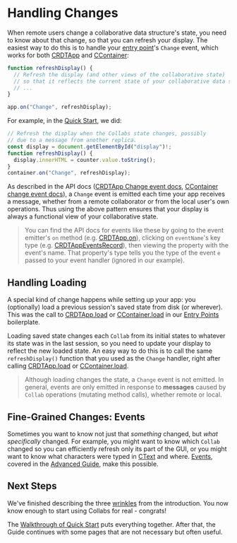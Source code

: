 # Handling Changes

When remote users change a collaborative data structure's state, you need to know about that change, so that you can refresh your display. The easiest way to do this is to handle your [entry point](./entry_points.html)'s `Change` event, which works for both [CRDTApp](../api/collabs/classes/CRDTApp.html) and [CContainer](../api/container/classes/CContainer.html):

```ts
function refreshDisplay() {
  // Refresh the display (and other views of the collaborative state)
  // so that it reflects the current state of your collaborative data structures
  // ...
}

app.on("Change", refreshDisplay);
```

For example, in the [Quick Start](../quick_start.html), we did:

```ts
// Refresh the display when the Collabs state changes, possibly
// due to a message from another replica.
const display = document.getElementById("display")!;
function refreshDisplay() {
  display.innerHTML = counter.value.toString();
}
container.on("Change", refreshDisplay);
```

As described in the API docs ([CRDTApp Change event docs](../api/collabs/interfaces/CRDTAppEventsRecord.html#Change), [CContainer change event docs](../api/container/interfaces/CContainerEventsRecord.html#Change)), a `Change` event is emitted each time your app receives a message, whether from a remote collaborator or from the local user's own operations. Thus using the above pattern ensures that your display is always a functional view of your collaborative state.

> You can find the API docs for events like these by going to the event emitter's `on` method (e.g. [CRDTApp.on](../api/collabs/classes/CRDTApp.html#on)), clicking on `eventName`'s key type (e.g. [CRDTAppEventsRecord](../api/collabs/interfaces/CRDTAppEventsRecord.html)), then viewing the property with the event's name. That property's type tells you the type of the event `e` passed to your event handler (ignored in our example).

## Handling Loading

A special kind of change happens while setting up your app: you (optionally) load a previous session's saved state from disk (or wherever). This was the call to [CRDTApp.load](../api/collabs/classes/CRDTApp.html#load) or [CContainer.load](../api/container/classes/CContainer#load) in our [Entry Points](./entry_points.html) boilerplate.

Loading saved state changes each `Collab` from its initial states to whatever its state was in the last session, so you need to update your display to reflect the new loaded state. An easy way to do this is to call the same `refreshDisplay()` function that you used as the `Change` handler, right after calling [CRDTApp.load](../api/collabs/classes/CRDTApp.html#load) or [CContainer.load](../api/container/classes/CContainer#load).

> Although loading changes the state, a `Change` event is not emitted. In general, events are only emitted in response to **messages** caused by `Collab` operations (mutating method calls), whether remote or local.

## Fine-Grained Changes: Events

Sometimes you want to know not just that _something_ changed, but _what specifically_ changed. For example, you might want to know which `Collab` changed so you can efficiently refresh only its part of the GUI, or you might want to know what characters were typed in [CText](../api/collabs/classes/CText.html) and where. [Events](../advanced/events.html), covered in the [Advanced Guide](../advanced/), make this possible.

## Next Steps

We've finished describing the three [wrinkles](./introduction.html#using-collabs) from the introduction. You now know enough to start using Collabs for real - congrats!

The [Walkthrough of Quick Start](../walkthrough.html) puts everything together. After that, the Guide continues with some pages that are not necessary but often useful.
